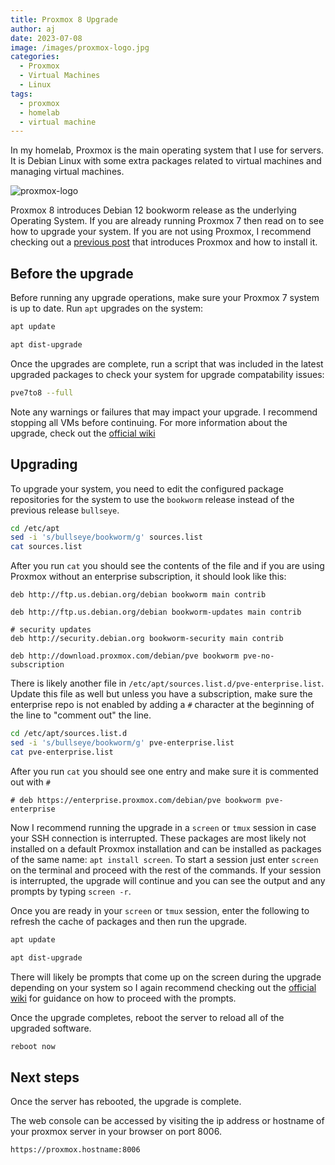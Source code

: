 ```yaml
---
title: Proxmox 8 Upgrade
author: aj
date: 2023-07-08
image: /images/proxmox-logo.jpg
categories:
  - Proxmox
  - Virtual Machines
  - Linux
tags:
  - proxmox
  - homelab
  - virtual machine
---
```


In my homelab, Proxmox is the main operating system that I use for servers. It is Debian Linux with some extra packages related to virtual machines and managing virtual machines.

![proxmox-logo](/images/proxmox-logo.jpg)

Proxmox 8 introduces Debian 12 bookworm release as the underlying Operating System. If you are already running Proxmox 7 then read on to see how to upgrade your system. If you are not using Proxmox, I recommend checking out a [previous post][1] that introduces Proxmox and how to install it.

## Before the upgrade

Before running any upgrade operations, make sure your Proxmox 7 system is up to date. Run `apt` upgrades on the system:

```sh
apt update

apt dist-upgrade
```

Once the upgrades are complete, run a script that was included in the latest upgraded packages to check your system for upgrade compatability issues:

```sh
pve7to8 --full
```

Note any warnings or failures that may impact your upgrade. I recommend stopping all VMs before continuing. For more information about the upgrade, check out the [official wiki][2]

## Upgrading

To upgrade your system, you need to edit the configured package repositories for the system to use the `bookworm` release instead of the previous release `bullseye`.

```sh
cd /etc/apt
sed -i 's/bullseye/bookworm/g' sources.list
cat sources.list
```

After you run `cat` you should see the contents of the file and if you are using Proxmox without an enterprise subscription, it should look like this:

```
deb http://ftp.us.debian.org/debian bookworm main contrib

deb http://ftp.us.debian.org/debian bookworm-updates main contrib

# security updates
deb http://security.debian.org bookworm-security main contrib

deb http://download.proxmox.com/debian/pve bookworm pve-no-subscription
```

There is likely another file in `/etc/apt/sources.list.d/pve-enterprise.list`. Update this file as well but unless you have a subscription, make sure the enterprise repo is not enabled by adding a `#` character at the beginning of the line to "comment out" the line.

```sh
cd /etc/apt/sources.list.d
sed -i 's/bullseye/bookworm/g' pve-enterprise.list
cat pve-enterprise.list
```

After you run `cat` you should see one entry and make sure it is commented out with `#`

```
# deb https://enterprise.proxmox.com/debian/pve bookworm pve-enterprise
```

Now I recommend running the upgrade in a `screen` or `tmux` session in case your SSH connection is interrupted. These packages are most likely not installed on a default Proxmox installation and can be installed as packages of the same name: `apt install screen`. To start a session just enter `screen` on the terminal and proceed with the rest of the commands. If your session is interrupted, the upgrade will continue and you can see the output and any prompts by typing `screen -r`.

Once you are ready in your `screen` or `tmux` session, enter the following to refresh the cache of packages and then run the upgrade.

```sh
apt update

apt dist-upgrade
```

There will likely be prompts that come up on the screen during the upgrade depending on your system so I again recommend checking out the [official wiki][2] for guidance on how to proceed with the prompts.

Once the upgrade completes, reboot the server to reload all of the upgraded software. 

```sh
reboot now
```

## Next steps

Once the server has rebooted, the upgrade is complete.

The web console can be accessed by visiting the ip address or hostname of your proxmox server in your browser on port 8006.

`https://proxmox.hostname:8006`

 [1]: /posts/proxmox-installation/
 [2]: https://pve.proxmox.com/wiki/Upgrade_from_7_to_8
